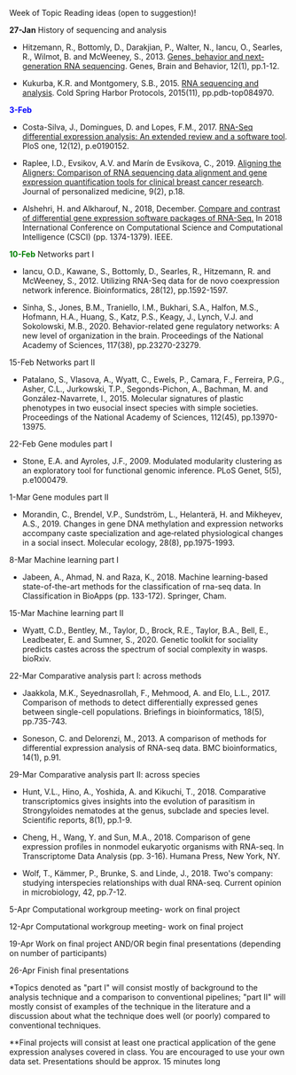 
Week of	Topic	Reading ideas (open to suggestion)!

**27-Jan**	History of sequencing and analysis 	

* Hitzemann, R., Bottomly, D., Darakjian, P., Walter, N., Iancu, O., Searles, R., Wilmot, B. and McWeeney, S., 2013. [Genes, behavior and next‐generation RNA sequencing](https://www.ncbi.nlm.nih.gov/pmc/articles/PMC6050050/pdf/nihms757324.pdf). Genes, Brain and Behavior, 12(1), pp.1-12.

* Kukurba, K.R. and Montgomery, S.B., 2015. [RNA sequencing and analysis](http://cshprotocols.cshlp.org/content/2015/11/pdb.top084970.full.pdf+html). Cold Spring Harbor Protocols, 2015(11), pp.pdb-top084970.

<span style="color:Blue">**3-Feb**</span>	

* Costa-Silva, J., Domingues, D. and Lopes, F.M., 2017. [RNA-Seq differential expression analysis: An extended review and a software tool](https://journals.plos.org/plosone/article?id=10.1371/journal.pone.0190152). PloS one, 12(12), p.e0190152.

* Raplee, I.D., Evsikov, A.V. and Marín de Evsikova, C., 2019. [Aligning the Aligners: Comparison of RNA sequencing data alignment and gene expression quantification tools for clinical breast cancer research](https://ieeexplore.ieee.org/abstract/document/8947662). Journal of personalized medicine, 9(2), p.18.

* Alshehri, H. and Alkharouf, N., 2018, December. [Compare and contrast of differential gene expression software packages of RNA-Seq.](https://ieeexplore.ieee.org/document/8947662) In 2018 International Conference on Computational Science and Computational Intelligence (CSCI) (pp. 1374-1379). IEEE.


<span style="color:Green">**10-Feb**</span>	Networks part I	

* Iancu, O.D., Kawane, S., Bottomly, D., Searles, R., Hitzemann, R. and McWeeney, S., 2012. Utilizing RNA-Seq data for de novo coexpression network inference. Bioinformatics, 28(12), pp.1592-1597.

* Sinha, S., Jones, B.M., Traniello, I.M., Bukhari, S.A., Halfon, M.S., Hofmann, H.A., Huang, S., Katz, P.S., Keagy, J., Lynch, V.J. and Sokolowski, M.B., 2020. Behavior-related gene regulatory networks: A new level of organization in the brain. Proceedings of the National Academy of Sciences, 117(38), pp.23270-23279.


15-Feb	Networks part II	

* Patalano, S., Vlasova, A., Wyatt, C., Ewels, P., Camara, F., Ferreira, P.G., Asher, C.L., Jurkowski, T.P., Segonds-Pichon, A., Bachman, M. and González-Navarrete, I., 2015. Molecular signatures of plastic phenotypes in two eusocial insect species with simple societies. Proceedings of the National Academy of Sciences, 112(45), pp.13970-13975.

22-Feb	Gene modules part I	

* Stone, E.A. and Ayroles, J.F., 2009. Modulated modularity clustering as an exploratory tool for functional genomic inference. PLoS Genet, 5(5), p.e1000479.

1-Mar	Gene modules part II	

* Morandin, C., Brendel, V.P., Sundström, L., Helanterä, H. and Mikheyev, A.S., 2019. Changes in gene DNA methylation and expression networks accompany caste specialization and age‐related physiological changes in a social insect. Molecular ecology, 28(8), pp.1975-1993.

8-Mar	Machine learning part I	

* Jabeen, A., Ahmad, N. and Raza, K., 2018. Machine learning-based state-of-the-art methods for the classification of rna-seq data. In Classification in BioApps (pp. 133-172). Springer, Cham.

15-Mar	Machine learning part II	

* Wyatt, C.D., Bentley, M., Taylor, D., Brock, R.E., Taylor, B.A., Bell, E., Leadbeater, E. and Sumner, S., 2020. Genetic toolkit for sociality predicts castes across the spectrum of social complexity in wasps. bioRxiv.

22-Mar	Comparative analysis part I: across methods

* Jaakkola, M.K., Seyednasrollah, F., Mehmood, A. and Elo, L.L., 2017. Comparison of methods to detect differentially expressed genes between single-cell populations. Briefings in bioinformatics, 18(5), pp.735-743.

* Soneson, C. and Delorenzi, M., 2013. A comparison of methods for differential expression analysis of RNA-seq data. BMC bioinformatics, 14(1), p.91.


29-Mar	Comparative analysis part II: across species

* Hunt, V.L., Hino, A., Yoshida, A. and Kikuchi, T., 2018. Comparative transcriptomics gives insights into the evolution of parasitism in Strongyloides nematodes at the genus, subclade and species level. Scientific reports, 8(1), pp.1-9.

* Cheng, H., Wang, Y. and Sun, M.A., 2018. Comparison of gene expression profiles in nonmodel eukaryotic organisms with RNA-seq. In Transcriptome Data Analysis (pp. 3-16). Humana Press, New York, NY.

* Wolf, T., Kämmer, P., Brunke, S. and Linde, J., 2018. Two's company: studying interspecies relationships with dual RNA-seq. Current opinion in microbiology, 42, pp.7-12.

5-Apr	Computational workgroup meeting- work on final project

12-Apr	Computational workgroup meeting- work on final project

19-Apr	Work on final project AND/OR begin final presentations (depending on number of participants)

26-Apr	Finish final presentations

*Topics denoted as "part I" will consist mostly of background to the analysis technique and a comparison to conventional pipelines; "part II" will mostly consist of examples of the technique in the literature and a discussion about what the technique does well (or poorly) compared to conventional techniques.

**Final projects will consist at least one practical application of the gene expression analyses covered in class. You are encouraged to use your own data set. Presentations should be approx. 15 minutes long

